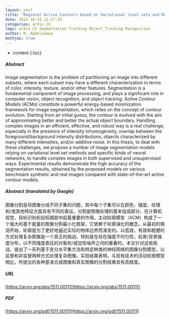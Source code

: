 ```yaml
---
layout: post
title: "Regional Active Contours based on Variational level sets and Machine Learning for Image Segmentation"
date: 2015-10-31 11:17:15
categories: arXiv_CV
tags: arXiv_CV Segmentation Tracking Object_Tracking Recognition
author: M. Abdelsamea
mathjax: true
---
```


* content
{:toc}

##### Abstract
Image segmentation is the problem of partitioning an image into different subsets, where each subset may have a different characterization in terms of color, intensity, texture, and/or other features. Segmentation is a fundamental component of image processing, and plays a significant role in computer vision, object recognition, and object tracking. Active Contour Models (ACMs) constitute a powerful energy-based minimization framework for image segmentation, which relies on the concept of contour evolution. Starting from an initial guess, the contour is evolved with the aim of approximating better and better the actual object boundary. Handling complex images in an efficient, effective, and robust way is a real challenge, especially in the presence of intensity inhomogeneity, overlap between the foreground/background intensity distributions, objects characterized by many different intensities, and/or additive noise. In this thesis, to deal with these challenges, we propose a number of image segmentation models relying on variational level set methods and specific kinds of neural networks, to handle complex images in both supervised and unsupervised ways. Experimental results demonstrate the high accuracy of the segmentation results, obtained by the proposed models on various benchmark synthetic and real images compared with state-of-the-art active contour models.

##### Abstract (translated by Google)
图像分割是将图像分成不同子集的问题，其中每个子集可以在颜色，强度，纹理和/或其他特征方面具有不同的表征。分割是图像处理的基本组成部分，在计算机视觉，目标识别和目标跟踪中起着重要的作用。主动轮廓模型（ACM）构成了一个强大的基于能量的图像分割最小化框架，它依赖于轮廓演化的概念。从最初的猜测开始，轮廓是为了更好地逼近实际的物体边界而演变的。以高效，有效和稳健的方式处理复杂图像是一个真正的挑战，特别是在存在强度不均匀性，前景/背景强度分布，以不同强度表征的对象和/或加性噪声之间的重叠时。本文针对这些挑战，提出了一系列基于变分水平集方法和特定种类的神经网络的图像分割模型，以监督和非监督两种方式处理复杂图像。实验结果表明，与现有技术的活动轮廓模型相比，所提出的各种基准合成图像和真实图像的分割结果具有高精度。

##### URL
[https://arxiv.org/abs/1511.00111](https://arxiv.org/abs/1511.00111)

##### PDF
[https://arxiv.org/pdf/1511.00111](https://arxiv.org/pdf/1511.00111)

